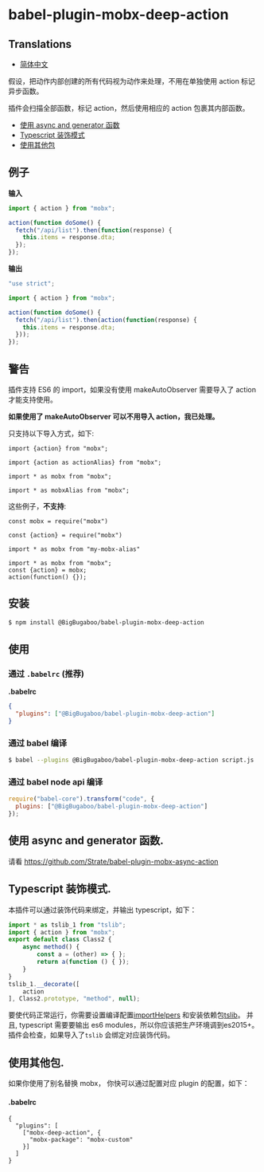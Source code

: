 # babel-plugin-mobx-deep-action

## Translations
- [简体中文](https://github.com/BigBugaboo/babel-plugin-mobx-deep-action/tanslations/zh-Hans/README.md)

假设，把动作内部创建的所有代码视为动作来处理，不用在单独使用 action 标记异步函数。

插件会扫描全部函数，标记 action，然后使用相应的 action 包裹其内部函数。

* [使用 async and generator 函数](#toc-usage-async)
* [Typescript 装饰模式](#toc-typescript-decorators)
* [使用其他包](#toc-mobx-package)

## 例子

**输入**

```js
import { action } from "mobx";

action(function doSome() {
  fetch("/api/list").then(function(response) {
    this.items = response.dta;
  });
});
```

**输出**

```js
"use strict";

import { action } from "mobx";

action(function doSome() {
  fetch("/api/list").then(action(function(response) {
    this.items = response.dta;
  }));
});
```

## 警告

插件支持 ES6 的 import，如果没有使用 makeAutoObserver 需要导入了 action 才能支持使用。

**如果使用了 makeAutoObserver 可以不用导入 action，我已处理。**

只支持以下导入方式，如下:
```
import {action} from "mobx";
```
```
import {action as actionAlias} from "mobx";
```
```
import * as mobx from "mobx";
```
```
import * as mobxAlias from "mobx";
```
这些例子，**不支持**:
```
const mobx = require("mobx")
```
```
const {action} = require("mobx")
```
```
import * as mobx from "my-mobx-alias"
```
```
import * as mobx from "mobx";
const {action} = mobx;
action(function() {});
```


## 安装

```sh
$ npm install @BigBugaboo/babel-plugin-mobx-deep-action
```

## 使用

### 通过 `.babelrc` (推荐)

**.babelrc**

```json
{
  "plugins": ["@BigBugaboo/babel-plugin-mobx-deep-action"]
}
```

### 通过 babel 编译

```sh
$ babel --plugins @BigBugaboo/babel-plugin-mobx-deep-action script.js
```

### 通过 babel node api 编译

```javascript
require("babel-core").transform("code", {
  plugins: ["@BigBugaboo/babel-plugin-mobx-deep-action"]
});
```


## <a id="toc-usage-async"></a> 使用 async and generator 函数.

请看 https://github.com/Strate/babel-plugin-mobx-async-action

## <a id="toc-typescript-decorators"></a>Typescript 装饰模式.

本插件可以通过装饰代码来绑定，并输出 typescript，如下：

```js
import * as tslib_1 from "tslib";
import { action } from "mobx";
export default class Class2 {
    async method() {
        const a = (other) => { };
        return a(function () { });
    }
}
tslib_1.__decorate([
    action
], Class2.prototype, "method", null);
```

要使代码正常运行，你需要设置编译配置[importHelpers](https://www.typescriptlang.org/docs/handbook/compiler-options.html) 和安装依赖包[tslib](https://www.npmjs.com/package/tslib)。 并且, typescript 需要要输出 es6 modules，所以你应该把生产环境调到es2015+。插件会检查，如果导入了`tslib` 会绑定对应装饰代码。

## <a id="toc-mobx-package"></a> 使用其他包.

如果你使用了别名替换 mobx， 你快可以通过配置对应 plugin 的配置，如下：

#### .babelrc

```json5
{
  "plugins": [
    ["mobx-deep-action", {
      "mobx-package": "mobx-custom"
    }]
  ]
}
```
